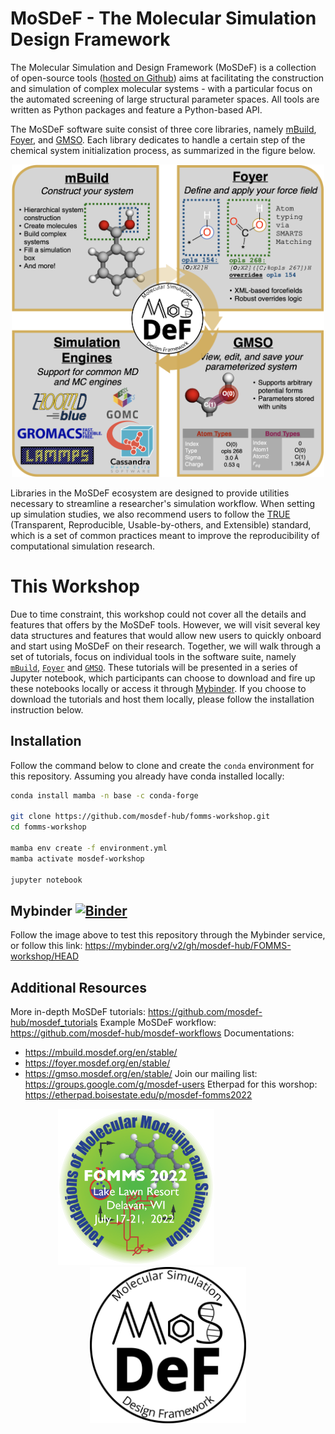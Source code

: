 # MoSDeF - The Molecular Simulation Design Framework

The Molecular Simulation and Design Framework (MoSDeF) is a collection of open-source tools ([hosted on Github](
https://github.com/mosdef-hub)) aims at facilitating the construction and simulation of complex molecular systems - 
with a particular focus on the automated screening of large structural parameter spaces. All tools are written as 
Python packages and feature a Python-based API.

The MoSDeF software suite consist of three core libraries, namely [mBuild](https://github.com/mosdef-hub/mbuild.git), 
[Foyer](https://github.com/mosdef-hub/foyer.git), and [GMSO](https://github.com/mosdef-hub/gmso.git). Each library dedicates to handle a certain step of the chemical system initialization process, as summarized in the figure below.

<p align="center">
  <img src="graphics/mosdef_graphic.png" alt="MoSDeF Ecosystem" width="500" height="500"/>
</p>

Libraries in the MoSDeF ecosystem are designed to provide utilities necessary to streamline
a researcher's simulation workflow. When setting up simulation studies, we also recommend users to 
follow the [TRUE](https://www.tandfonline.com/doi/full/10.1080/00268976.2020.1742938)
(Transparent, Reproducible, Usable-by-others, and Extensible) standard, which is a set of common
practices meant to improve the reproducibility of computational simulation research.

# This Workshop

Due to time constraint, this workshop could not cover all the details and features that offers by the MoSDeF 
tools. However, we will visit several key data structures and features that would allow new users to quickly 
onboard and start using MoSDeF on their research. Together, we will walk through a set of tutorials, focus on
individual tools in the software suite, namely [`mBuild`](https://github.com/mosdef-hub/mbuild), [`Foyer`](
https://github.com/mosdef-hub/foyer) and [`GMSO`](https://github.com/mosdef-hub.gmso). These tutorials will
be presented in a series of Jupyter notebook, which participants can choose to download and fire up these 
notebooks locally or access it through [Mybinder](https://mybinder.org/v2/gh/mosdef-hub/FOMMS-workshop/HEAD).
If you choose to download the tutorials and host them locally, please follow the installation instruction below.

## Installation 
Follow the command below to clone and create the `conda` environment for this repository. Assuming you already have conda installed locally:

```sh
conda install mamba -n base -c conda-forge

git clone https://github.com/mosdef-hub/fomms-workshop.git
cd fomms-workshop

mamba env create -f environment.yml
mamba activate mosdef-workshop

jupyter notebook
```

## Mybinder [![Binder](https://mybinder.org/badge_logo.svg)](https://mybinder.org/v2/gh/mosdef-hub/FOMMS-workshop/HEAD)

Follow the image above to test this repository through the Mybinder service, or follow this link:
https://mybinder.org/v2/gh/mosdef-hub/FOMMS-workshop/HEAD

## Additional Resources

More in-depth MoSDeF tutorials: https://github.com/mosdef-hub/mosdef_tutorials
Example MoSDeF workflow: https://github.com/mosdef-hub/mosdef-workflows
Documentations: 
- https://mbuild.mosdef.org/en/stable/
- https://foyer.mosdef.org/en/stable/
- https://gmso.mosdef.org/en/stable/
Join our mailing list: https://groups.google.com/g/mosdef-users
Etherpad for this worshop: https://etherpad.boisestate.edu/p/mosdef-fomms2022

<p align="center">
  <img src="graphics/FOMMS_2022_logo.png" alt="FOMMS Logo" width="250" height="250"/> 
  &emsp;&emsp;&emsp;&emsp;&emsp;&emsp;&emsp;
  <img src="graphics/mosdef_logo.png" alt="MoSDeF Logo" width="250", height="250
"/>
</p>
